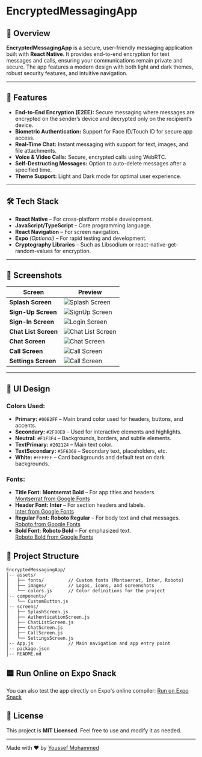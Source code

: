 # EncryptedMessagingApp

## 📌 Overview
**EncryptedMessagingApp** is a secure, user-friendly messaging application built with **React Native**. It provides end-to-end encryption for text messages and calls, ensuring your communications remain private and secure. The app features a modern design with both light and dark themes, robust security features, and intuitive navigation.

---

## 🚀 Features
- **End-to-End Encryption (E2EE):** Secure messaging where messages are encrypted on the sender’s device and decrypted only on the recipient’s device.
- **Biometric Authentication:** Support for Face ID/Touch ID for secure app access.
- **Real-Time Chat:** Instant messaging with support for text, images, and file attachments.
- **Voice & Video Calls:** Secure, encrypted calls using WebRTC.
- **Self-Destructing Messages:** Option to auto-delete messages after a specified time.
- **Theme Support:** Light and Dark mode for optimal user experience.

---

## 🛠️ Tech Stack
- **React Native** – For cross-platform mobile development.
- **JavaScript/TypeScript** – Core programming language.
- **React Navigation** – For screen navigation.
- **Expo** *(Optional)* – For rapid testing and development.
- **Cryptography Libraries** – Such as Libsodium or react-native-get-random-values for encryption.

---

## 📸 Screenshots

| Screen                     | Preview                                                         |
|----------------------------|-----------------------------------------------------------------|
| **Splash Screen**          | ![Splash Screen](./assets/images/SplashScreen.png)              |
| **Sign-Up Screen**         | ![SignUp Screen](./assets/images/SignUpScreen.png)              |
| **Sign-In Screen**         | ![Login Screen](./assets/images/AuthenticationScreen.png)       |
| **Chat List Screen**       | ![Chat List Screen](./assets/images/ChatListScreen.png)         |
| **Chat Screen**            | ![Chat Screen](./assets/images/ChatScreen.png)                  |
| **Call Screen**            | ![Call Screen](./assets/images/CallScreen.png)                  |
| **Settings Screen**        | ![Call Screen](./assets/images/SettingScreens.png)              |

---

## 🎨 UI Design

### Colors Used:
- **Primary:** `#00B2FF` – Main brand color used for headers, buttons, and accents.
- **Secondary:** `#2F80ED` – Used for interactive elements and highlights.
- **Neutral:** `#F1F3F4` – Backgrounds, borders, and subtle elements.
- **TextPrimary:** `#202124` – Main text color.
- **TextSecondary:** `#5F6368` – Secondary text, placeholders, etc.
- **White:** `#FFFFFF` – Card backgrounds and default text on dark backgrounds.

### Fonts:
- **Title Font:** **Montserrat Bold** – For app titles and headers.  
  [Montserrat from Google Fonts](https://fonts.google.com/specimen/Montserrat)
- **Header Font:** **Inter** – For section headers and labels.  
  [Inter from Google Fonts](https://fonts.google.com/specimen/Inter)
- **Regular Font:** **Roboto Regular** – For body text and chat messages.  
  [Roboto from Google Fonts](https://fonts.google.com/specimen/Roboto)
- **Bold Font:** **Roboto Bold** – For emphasized text.  
  [Roboto Bold from Google Fonts](https://fonts.google.com/specimen/Roboto)

## 📂 Project Structure
```
EncryptedMessagingApp/
│-- assets/
│   ├── fonts/         // Custom fonts (Montserrat, Inter, Roboto)
│   ├── images/        // Logos, icons, and screenshots
│   └── colors.js      // Color definitions for the project
│-- components/
│   └── CustomButton.js
│-- screens/
│   ├── SplashScreen.js
│   ├── AuthenticationScreen.js
│   ├── ChatListScreen.js
│   ├── ChatScreen.js
│   ├── CallScreen.js
│   └── SettingsScreen.js
│-- App.js             // Main navigation and app entry point
│-- package.json
│-- README.md
```

## 🟦 Run Online on Expo Snack

You can also test the app directly on Expo's online compiler:
[Run on Expo S](https://snack.expo.dev/@youssef_mohamed/encrypted-messaging-app?platform=android)[nack](https://snack.expo.dev/@youssef_mohamed/encrypted-messaging-app?platform=android)

## 📜 License
This project is **MIT Licensed**. Feel free to use and modify it as needed.

---
Made with ❤️ by [Youssef Mohammed](https://github.com/Youssef-Mohammed72)
